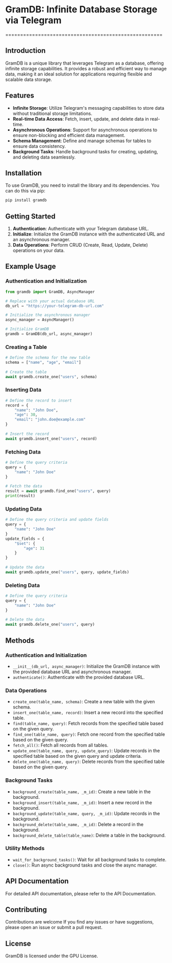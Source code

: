 # GramDB: Infinite Database Storage via Telegram
=====================================================

## Introduction
GramDB is a unique library that leverages Telegram as a database, offering infinite storage capabilities. It provides a robust and efficient way to manage data, making it an ideal solution for applications requiring flexible and scalable data storage.

## Features
- **Infinite Storage**: Utilize Telegram's messaging capabilities to store data without traditional storage limitations.
- **Real-time Data Access**: Fetch, insert, update, and delete data in real-time.
- **Asynchronous Operations**: Support for asynchronous operations to ensure non-blocking and efficient data management.
- **Schema Management**: Define and manage schemas for tables to ensure data consistency.
- **Background Tasks**: Handle background tasks for creating, updating, and deleting data seamlessly.

## Installation
To use GramDB, you need to install the library and its dependencies. You can do this via pip:

```bash
pip install gramdb
```

## Getting Started
1. **Authentication**: Authenticate with your Telegram database URL.
2. **Initialize**: Initialize the GramDB instance with the authenticated URL and an asynchronous manager.
3. **Data Operations**: Perform CRUD (Create, Read, Update, Delete) operations on your data.

## Example Usage
### Authentication and Initialization
```python
from gramdb import GramDB, AsyncManager 

# Replace with your actual database URL
db_url = "https://your-telegram-db-url.com"

# Initialize the asynchronous manager
async_manager = AsyncManager()

# Initialize GramDB
gramdb = GramDB(db_url, async_manager)
```
### Creating a Table
```python
# Define the schema for the new table
schema = ["name", "age", "email"]
    
# Create the table
await gramdb.create_one("users", schema)
```
### Inserting Data
```python
# Define the record to insert
record = {
    "name": "John Doe",
    "age": 30,
    "email": "john.doe@example.com"
}
    
# Insert the record
await gramdb.insert_one("users", record)
```
### Fetching Data
```python
# Define the query criteria
query = {
    "name": "John Doe"
}
    
# Fetch the data
result = await gramdb.find_one("users", query)
print(result)
```
### Updating Data
```python
# Define the query criteria and update fields
query = {
    "name": "John Doe"
}
update_fields = {
    "$set": {
        "age": 31
    }
}
    
# Update the data
await gramdb.update_one("users", query, update_fields)
```
### Deleting Data
```python
# Define the query criteria
query = {
    "name": "John Doe"
}
    
# Delete the data
await gramdb.delete_one("users", query)
```

## Methods
### Authentication and Initialization
- `__init__(db_url, async_manager)`: Initialize the GramDB instance with the provided database URL and asynchronous manager.
- `authenticate()`: Authenticate with the provided database URL.
### Data Operations
- `create_one(table_name, schema)`: Create a new table with the given schema.
- `insert_one(table_name, record)`: Insert a new record into the specified table.
- `find(table_name, query)`: Fetch records from the specified table based on the given query.
- `find_one(table_name, query)`: Fetch one record from the specified table based on the given query.
- `fetch_all()`: Fetch all records from all tables.
- `update_one(table_name, query, update_query)`: Update records in the specified table based on the given query and update criteria.
- `delete_one(table_name, query)`: Delete records from the specified table based on the given query.
### Background Tasks
- `background_create(table_name, _m_id)`: Create a new table in the background.
- `background_insert(table_name, _m_id)`: Insert a new record in the background.
- `background_update(table_name, query, _m_id)`: Update records in the background.
- `background_delete(table_name, _m_id)`: Delete a record in the background.
- `background_delete_table(table_name)`: Delete a table in the background.
### Utility Methods
- `wait_for_background_tasks()`: Wait for all background tasks to complete.
- `close()`: Run async background tasks and close the async manager.

## API Documentation
For detailed API documentation, please refer to the API Documentation.
## Contributing
Contributions are welcome If you find any issues or have suggestions, please open an issue or submit a pull request.
## License
GramDB is licensed under the GPU License.


